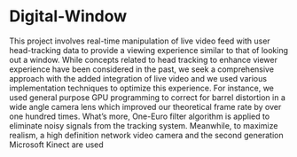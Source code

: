 # Digital-Window
This project involves real-time manipulation of live video feed with user head-tracking data to provide a viewing experience similar to that of looking out a window. While concepts related to head tracking to enhance viewer experience have been considered in the past, we seek a comprehensive approach with the added integration of live video and we used various implementation techniques to optimize this experience. For instance, we used general purpose GPU programming to correct for barrel distortion in a wide angle camera lens which improved our theoretical frame rate by over one hundred times. What’s more, One-Euro filter algorithm is applied to eliminate noisy signals from the tracking system. Meanwhile, to maximize realism, a high definition network video camera and the second generation Microsoft Kinect are used

